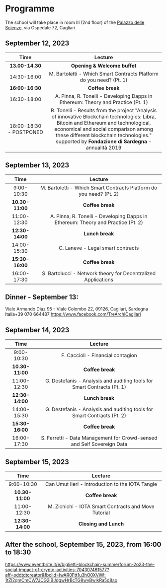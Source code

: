 # Programme

The school will take place in room III (2nd floor) of the [Palazzo delle Scienze](https://goo.gl/maps/w5PtoZ6fbqUs6ToS9), via Ospedale 72, Cagliari.

## September 12, 2023

| Time   | Lecture |
| :---: | :---: |
| **13.00-14.30** | **Opening & Welcome buffet** | 
| 14:30-16:00 | M. Bartoletti - Which Smart Contracts Platform do you need? (Pt. 1) | 
| **16:00-16:30** | **Coffee break** |
| 16:30-18:00 | A. Pinna, R. Tonelli - Developing Dapps in Ethereum: Theory and Practice (Pt. 1) |
| 18:00-18:30 - POSTPONED | R. Tonelli - Results from the project "Analysis of innovative Blockchain technologies: Libra, Bitcoin and Ethereum and technological, economical and social comparison among these different blockchain technologies." supported by **Fondazione di Sardegna** - annualità 2019 |

## September 13, 2023

| Time   | Lecture |
| :---: | :---: |
| 9:00-10:30 | M. Bartoletti - Which Smart Contracts Platform do you need? (Pt. 2) | 
| **10.30-11:00** | **Coffee break** | 
| 11:00-12:30 | A. Pinna, R. Tonelli - Developing Dapps in Ethereum: Theory and Practice (Pt. 2) |
| **12:30-14:00** | **Lunch break** |
| 14:00-15:30 | C. Laneve - Legal smart contracts |
| **15:30-16:00** | **Coffee break** |
| 16:00-17:30 | S. Bartolucci - Network theory for Decentralized Applications |


## Dinner - September 13:

Viale Armando Diaz 95 - Viale Colombo 22, 09126, Cagliari, Sardegna Italia+39 070 664487
https://www.facebook.com/TreArchiCagliari


## September 14, 2023

| Time   | Lecture |
| :---: | :---: |
| 9:00-10:30 | F. Caccioli - Financial contagion | 
| **10.30-11:00** | **Coffee break** | 
| 11:00-12:30 | G. Destefanis - Analysis and auditing tools for Smart Contracts (Pt. 1) |
| **12:30-14:00** | **Lunch break** |
| 14:00-15:30 | G. Destefanis - Analysis and auditing tools for Smart Contracts (Pt. 2) |
| **15:30-16:00** | **Coffee break** |
| 16:00-17:30 | S. Ferretti - Data Management for Crowd-sensed and Self Sovereign Data |

## September 15, 2023

| Time   | Lecture |
| :---: | :---: |
| 9:00-10:30 | Can Umut Ileri - Introduction to the IOTA Tangle | 
| **10.30-11:00** | **Coffee break** | 
| 11:00-12:30 | M. Zichichi - IOTA Smart Contracts and Move Tutorial |
| **12:30-14:00** | **Closing and Lunch** |


## After the school, September 15, 2023, from 16:00 to 18:30

https://www.eventbrite.it/e/biglietti-blockchain-summerforum-2o23-the-social-impact-of-crypto-activities-704307461577?aff=oddtdtcreator&fbclid=IwAR0Ftt1u3hO0XViW-1tZl2qmCmCW7JCG2lBJdgwHrBcTG8wyBwlkRa5d8ao
